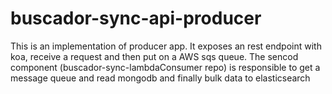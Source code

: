 # buscador-sync-api-producer
This is an implementation of producer app. It exposes an rest endpoint with koa, receive a request and then put on a AWS sqs queue. The sencod component (buscador-sync-lambdaConsumer repo) is responsible to get a message queue and read mongodb and finally bulk data to elasticsearch
